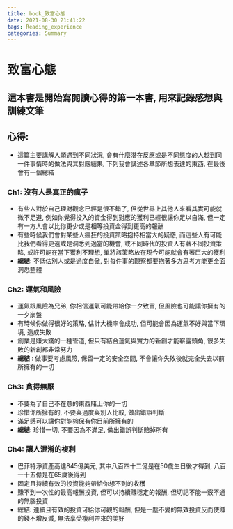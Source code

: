 ```yaml
---
title: book_致富心態
date: 2021-08-30 21:41:22
tags: Reading_experience
categories: Summary
---
```

# 致富心態

## 這本書是開始寫閱讀心得的第一本書, 用來記錄感想與訓練文筆

## 心得:

- 這篇主要講解人類遇到不同狀況, 會有什麼潛在反應或是不同態度的人越到同一件事情時的做法與其對應結果, 下列我會講述各章節所想表達的東西, 在最後會有一個總結

### Ch1: 沒有人是真正的瘋子

- 有些人對於自己理財觀念已經是很不錯了, 但從世界上其他人來看其實可能就微不足道, 例如你覺得投入的資金得到對應的獲利已經很讓你足以自滿, 但一定有一方人會以比你更少或是相等投資金得到更高的報酬
- 有些時候我們會對某些人瘋狂的投資策略抱持相當大的疑惑,  而這些人有可能比我們看得更遠或是洞悉到適當的機會, 或不同時代的投資人有著不同投資策略, 或許可能在當下獲利不理想, 單將該策略放在現今可能就會有著巨大的獲利
- **總結**: 不低估別人或是過度自傲, 對每件事的觀察都要抱著多方思考方能更全面洞悉整體

### Ch2: 運氣和風險

- 運氣跟風險為兄弟,  你相信運氣可能帶給你一夕致富, 但風險也可能讓你擁有的一夕崩盤
- 有時候你做得很好的策略, 估計大機率會成功, 但可能會因為運氣不好與當下環境, 造成失敗
- 創業是賺大錢的一種管道, 但只有結合運氣與實力的新創才能嶄露頭角, 很多失敗的新創都非常努力
- **總結** : 做事要考慮風險, 保留一定的安全空間, 不會讓你失敗後就完全失去以前所擁有的一切

### Ch3: 貪得無厭

- 不要為了自己不在意的東西賭上你的一切
- 珍惜你所擁有的, 不要與過度與別人比較, 做出錯誤判斷
- 滿足感可以讓你對能夠保有你目前所擁有的
- **總結**: 珍惜一切, 不要因為不滿足, 做出錯誤判斷賠掉所有

### Ch4: 讓人混淆的複利

- 巴菲特淨資產高達845億美元, 其中八百四十二億是在50歲生日後才得到, 八百一十五億是在65歲後得到
- 固定且持續有效的投資能夠帶給你想不到的收穫
- 賺不到一次性的最高報酬投資, 但可以持續賺穩定的報酬, 但切記不能一竅不通的無腦投資
- 總結: 連續且有效的投資可給你可觀的報酬, 但是一塵不變的無效投資反而使賺的錢不增反減, 無法享受複利帶來的美好